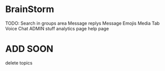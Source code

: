 # BrainStorm
TODO:
Search in groups area
Message replys
Message Emojis
Media Tab
Voice Chat
ADMIN stuff
analytics page
help page

# ADD SOON
delete topics 